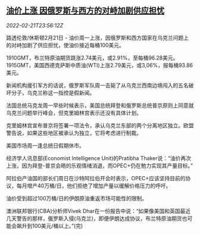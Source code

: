 <!--1645488062000-->
[油价上涨 因俄罗斯与西方的对峙加剧供应担忧](https://cn.reuters.com/article/global-oil-0221-mon-idCNKBS2KQ22Z)
------

<div><i>2022-02-21T23:56:12Z</i></div><p>路透伦敦/休斯顿2月21日 - 油价周一上涨，因俄罗斯和西方国家在乌克兰问题上的对峙加剧了供应担忧，使油价接近每桶100美元。</p><p>1910GMT，布兰特原油期货跳涨2.74美元，或2.91%，至每桶96.28美元。1915GMT，美国西德克萨斯中质油(WTI)上涨2.79美元，或3,06%，报每桶93.86美元。</p><p>新闻机构援引军方的话说，俄罗斯军队周一击毙了从乌克兰西南边境闯入的五名破坏分子，乌克兰称这一指控是假新闻。</p><p>法国总统马克龙周一早些时候表示，美国总统拜登和俄罗斯总统普京原则上同意就乌克兰问题举行峰会，但克里姆林宫表示还没有具体计划。</p><p>克里姆林宫宣布普京将签署一项法令，承认乌克兰东部的两个分离地区独立。欧盟警告说，如果这些地区被承认为独立，它将考虑进行制裁。</p><p>美国市场周一逢总统日假期休市。</p><p>经济学人讯息部(Economist Intelligence Unit)的Pratibha Thaker说：“油价再次上涨，因为拜登-普京会晤的乐观情绪消退，而OPEC+仍在勉力实现其产量目标。”</p><p>阿拉伯产油国的部长们周日在沙特阿拉伯开会时表示，OPEC+应该坚持目前的协议，每月增产40万桶/日，他们拒绝了增加产量以缓解价格压力的呼吁。</p><p>油价受到超过100万桶/日的伊朗原油重返市场可能性的限制。</p><p>澳洲联邦银行(CBA)分析师Vivek Dhar在一份报告中说：“如果像美国和英国最近几天警告的那样，俄罗斯入侵(乌克兰)，即便伊朗达成协议，布兰特原油期货也可能会飙升到100美元/桶以上。”(完)</p>
